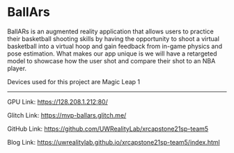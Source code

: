 # BallArs 

BallARs is an augmented reality application that allows users to practice their basketball shooting skills by having the opportunity to shoot a virtual basketball into a virtual hoop and gain feedback from in-game physics and pose estimation. What makes our app unique is we will have a retargeted model to showcase how the user shot and compare their shot to an NBA player.

Devices used for this project are Magic Leap 1

---- 
GPU Link: https://128.208.1.212:80/  

Glitch Link: https://mvp-ballars.glitch.me/  

GitHub Link: https://github.com/UWRealityLab/xrcapstone21sp-team5  

Blog Link: https://uwrealitylab.github.io/xrcapstone21sp-team5/index.html
